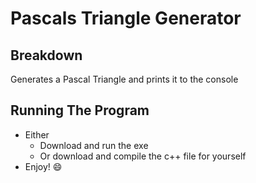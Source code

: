# Pascals Triangle Generator

## Breakdown
Generates a Pascal Triangle and prints it to the console

## Running The Program
- Either
    - Download and run the exe
    - Or download and compile the c++ file for yourself
- Enjoy! :smile: